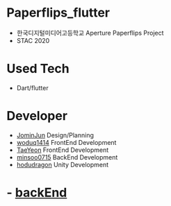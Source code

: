 # Paperflips_flutter
- 한국디지털미디어고등학교 Aperture Paperflips Project
- STAC 2020

# Used Tech
 - Dart/flutter

# Developer
- [JominJun](https://github.com/JominJun) Design/Planning
- [woduq1414](https://github.com/woduq1414) FrontEnd Development
- [TaeYeon](https://github.com/xodus0721) FrontEnd Development
- [minsoo0715](https://github.com/minsoo0715) BackEnd Development
- [hodudragon](https://github.com/hodudragon) Unity Development

# - [backEnd](https://github.com/minsoo0715/paperflips-server)
